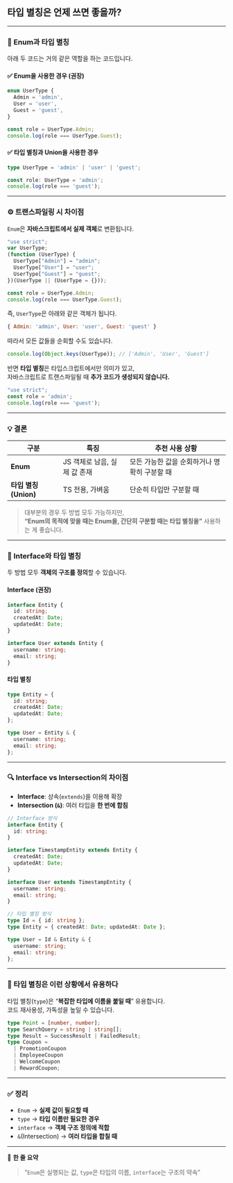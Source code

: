## 타입 별칭은 언제 쓰면 좋을까?

---

### 🧩 Enum과 타입 별칭

아래 두 코드는 거의 같은 역할을 하는 코드입니다.

#### ✅ Enum을 사용한 경우 (권장)

```ts
enum UserType {
  Admin = 'admin',
  User = 'user',
  Guest = 'guest',
}

const role = UserType.Admin;
console.log(role === UserType.Guest);
```

#### ✅ 타입 별칭과 Union을 사용한 경우

```ts
type UserType = 'admin' | 'user' | 'guest';

const role: UserType = 'admin';
console.log(role === 'guest');
```

---

### ⚙️ 트랜스파일링 시 차이점

`Enum`은 **자바스크립트에서 실제 객체**로 변환됩니다.

```js
"use strict";
var UserType;
(function (UserType) {
  UserType["Admin"] = "admin";
  UserType["User"] = "user";
  UserType["Guest"] = "guest";
})(UserType || (UserType = {}));

const role = UserType.Admin;
console.log(role === UserType.Guest);
```

즉, `UserType`은 아래와 같은 객체가 됩니다.

```js
{ Admin: 'admin', User: 'user', Guest: 'guest' }
```

따라서 모든 값들을 순회할 수도 있습니다.

```js
console.log(Object.keys(UserType)); // ['Admin', 'User', 'Guest']
```

반면 **타입 별칭**은 타입스크립트에서만 의미가 있고,  
자바스크립트로 트랜스파일될 때 **추가 코드가 생성되지 않습니다.**

```js
"use strict";
const role = 'admin';
console.log(role === 'guest');
```

---

### 💡 결론

| 구분 | 특징 | 추천 사용 상황 |
|------|------|----------------|
| **Enum** | JS 객체로 남음, 실제 값 존재 | 모든 가능한 값을 순회하거나 명확히 구분할 때 |
| **타입 별칭 (Union)** | TS 전용, 가벼움 | 단순히 타입만 구분할 때 |

> 대부분의 경우 두 방법 모두 가능하지만,  
> **“Enum의 목적에 맞을 때는 Enum을, 간단히 구분할 때는 타입 별칭을”** 사용하는 게 좋습니다.

---

### 🧱 Interface와 타입 별칭

두 방법 모두 **객체의 구조를 정의**할 수 있습니다.

#### Interface (권장)

```ts
interface Entity {
  id: string;
  createdAt: Date;
  updatedAt: Date;
}

interface User extends Entity {
  username: string;
  email: string;
}
```

#### 타입 별칭

```ts
type Entity = {
  id: string;
  createdAt: Date;
  updatedAt: Date;
};

type User = Entity & {
  username: string;
  email: string;
};
```

---

### 🔍 Interface vs Intersection의 차이점

- **Interface**: 상속(`extends`)을 이용해 확장
- **Intersection (`&`)**: 여러 타입을 **한 번에 합침**

```ts
// Interface 방식
interface Entity {
  id: string;
}

interface TimestampEntity extends Entity {
  createdAt: Date;
  updatedAt: Date;
}

interface User extends TimestampEntity {
  username: string;
  email: string;
}
```

```ts
// 타입 별칭 방식
type Id = { id: string };
type Entity = { createdAt: Date; updatedAt: Date };

type User = Id & Entity & {
  username: string;
  email: string;
};
```

---

### 🧠 타입 별칭은 이런 상황에서 유용하다

타입 별칭(`type`)은 “**복잡한 타입에 이름을 붙일 때**” 유용합니다.  
코드 재사용성, 가독성을 높일 수 있습니다.

```ts
type Point = [number, number];
type SearchQuery = string | string[];
type Result = SuccessResult | FailedResult;
type Coupon =
  | PromotionCoupon
  | EmployeeCoupon
  | WelcomeCoupon
  | RewardCoupon;
```

---

### ✅ 정리

- `Enum` → **실제 값이 필요할 때**
- `type` → **타입 이름만 필요한 경우**
- `interface` → **객체 구조 정의에 적합**
- `&`(Intersection) → **여러 타입을 합칠 때**

---

📘 **한 줄 요약**
> “`Enum`은 실행되는 값, `type`은 타입의 이름, `interface`는 구조의 약속”
